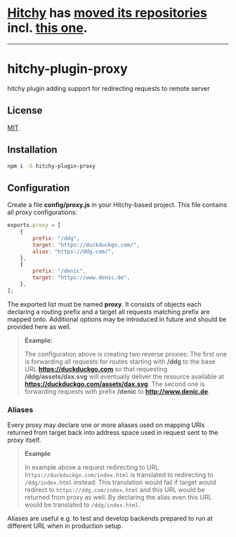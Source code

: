 # [Hitchy](https://core.hitchy.org) has [moved its repositories](https://gitlab.com/hitchy) incl. [this one](https://gitlab.com/hitchy/plugin-proxy).

---

# hitchy-plugin-proxy

hitchy plugin adding support for redirecting requests to remote server

## License

[MIT](LICENSE)

## Installation

```bash
npm i -S hitchy-plugin-proxy
```

## Configuration

Create a file **config/proxy.js** in your Hitchy-based project. This file contains all proxy configurations:

```javascript
exports.proxy = [
	{
		prefix: "/ddg",
		target: "https://duckduckgo.com/",
		alias: "https://ddg.com/",
	},
	{
		prefix: "/denic",
		target: "https://www.denic.de",
	},
];
```

The exported list must be named **proxy**. It consists of objects each declaring a routing prefix and a target all requests matching prefix are mapped onto. Additional options may be introduced in future and should be provided here as well.

> **Example:**
> 
> The configuration above is creating two reverse proxies: The first one is forwarding all requests for routes starting with **/ddg** to the base URL **https://duckduckgo.com** so that requesting **/ddg/assets/dax.svg** will eventually deliver the resource available at **https://duckduckgo.com/assets/dax.svg**. The second one is forwarding requests with prefix **/denic** to **http://www.denic.de**.

### Aliases

Every proxy may declare one or more aliases used on mapping URls returned from target back into address space used in request sent to the proxy itself.

> **Example**
>
> In example above a request redirecting to URL `https://duckduckgo.com/index.html` is translated to redirecting to `/ddg/index.html` instead. This translation would fail if target would redirect to `https://ddg.com/index.html` and this URL would be returned from proxy as well. By declaring the alias even this URL would be translated to `/ddg/index.html`.

Aliases are useful e.g. to test and develop backends prepared to run at different URL when in production setup.
